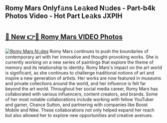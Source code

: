 ## Romy Mars Onlyf𝚊ns Le𝚊ked N𝚞des - Part-b4k Photos Video - Hot Part Le𝚊ks JXPlH

# <h2><a href="http://ac26730.deff.icu/?id=Romy+Mars">🔗 New 👉🔴 Romy Mars VIDEO Photos</a></h2>

[![Romy Mars N𝚞des](https://i.imgur.com/rIISA9y.gif)](http://ac26730.deff.icu/?id=Romy+Mars)
Romy Mars continues to push the boundaries of contemporary art with her innovative and thought-provoking works. She is currently working on a new series of paintings that explore the theme of memory and its relationship to identity. Romy Mars's impact on the art world is significant, as she continues to challenge traditional notions of art and inspire a new generation of artists. Her works are now featured in museums and private collections around the world, and her influence is felt far beyond the art world. Throughout her social media career, Romy Mars has collaborated with various influencers, content creators, and brands. Some of her most notable collaborations include working with fellow YouTuber and gamer, Chance Sutton, and partnering with companies like Boost Mobile and Nike. These collaborations not only helped expand her reach but also allowed her to explore new opportunities and creative avenues.
